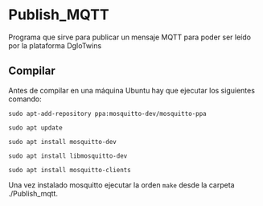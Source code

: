 # Publish_MQTT

Programa que sirve para publicar un mensaje MQTT para poder ser leído por la plataforma DgIoTwins

## Compilar

Antes de compilar en una máquina Ubuntu hay que ejecutar los siguientes comando:

```
sudo apt-add-repository ppa:mosquitto-dev/mosquitto-ppa

sudo apt update

sudo apt install mosquitto-dev

sudo apt install libmosquitto-dev

sudo apt install mosquitto-clients
```

Una vez instalado mosquitto ejecutar la orden `make` desde la carpeta ./Publish_mqtt.